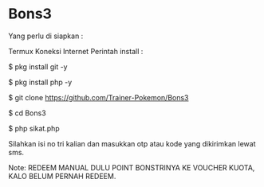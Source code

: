 # Bons3

Yang perlu di siapkan :

Termux
Koneksi Internet
Perintah install :

$ pkg install git -y

$ pkg install php -y

$ git clone https://github.com/Trainer-Pokemon/Bons3

$ cd Bons3

$ php sikat.php

Silahkan isi no tri kalian dan masukkan otp atau kode yang dikirimkan lewat sms.

Note: REDEEM MANUAL DULU POINT BONSTRINYA KE VOUCHER KUOTA, KALO BELUM PERNAH REDEEM.
